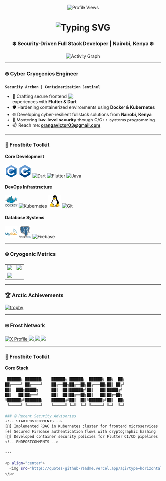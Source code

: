 <p align="center">
  <img src="https://komarev.com/ghpvc/?username=Saint-St&color=00a8ff&style=flat-square&label=Digital+Footprint" alt="Profile Views" />
</p>

<h1 align="center">
  <img src="https://readme-typing-svg.demolab.com?font=JetBrains+Mono&weight=600&size=26&pause=1000&color=00a8ff&center=true&vCenter=true&width=435&lines=Entropy+Reigns;Cyber+Immunity+Established." alt="Typing SVG" />
</h1>

<h3 align="center">❄️ Security-Driven Full Stack Developer | Nairobi, Kenya ❄️</h3>

<div align="center">
  <img src="https://github-readme-activity-graph.vercel.app/graph?username=Saint-St&theme=react-dark&hide_border=true&area=true&color=00a8ff&line=0066ff&point=8bcdff" alt="Activity Graph" />
</div>

---

### ❄️ Cyber Cryogenics Engineer
**`Security Archon | Containerization Sentinel`**

<img align="right" src="https://raw.githubusercontent.com/Saint-St/Saint-St/main/assets/cyber-anime.gif" width="300" />

- 🔭 Crafting secure frontend experiences with **Flutter & Dart**
- 🛡️ Hardening containerized environments using **Docker & Kubernetes**
- 🌐 Developing cyber-resilient fullstack solutions from **Nairobi, Kenya**
- 🧠 Mastering **low-level security** through C/C++ systems programming
- 📫 Reach me: **[orangavictor03@gmail.com](mailto:orangavictor03@gmail.com)**

---

### 🧊 Frostbite Toolkit

#### **Core Development**
<div align="left">
  <img src="https://raw.githubusercontent.com/devicons/devicon/master/icons/c/c-original.svg" title="C" alt="C" width="40" height="40"/>
  <img src="https://raw.githubusercontent.com/devicons/devicon/master/icons/cplusplus/cplusplus-original.svg" title="C++" alt="C++" width="40" height="40"/>
  <img src="https://www.vectorlogo.zone/logos/dartlang/dartlang-icon.svg" title="Dart" alt="Dart" width="40" height="40"/>
  <img src="https://www.vectorlogo.zone/logos/flutterio/flutterio-icon.svg" title="Flutter" alt="Flutter" width="40" height="40"/>
  <img src="https://www.vectorlogo.zone/logos/java/java-icon.svg" title="Java" alt="Java" width="40" height="40"/>
</div>

#### **DevOps Infrastructure**
<div align="left">
  <img src="https://raw.githubusercontent.com/devicons/devicon/master/icons/docker/docker-original-wordmark.svg" title="Docker" alt="Docker" width="40" height="40"/>
  <img src="https://www.vectorlogo.zone/logos/kubernetes/kubernetes-icon.svg" title="Kubernetes" alt="Kubernetes" width="40" height="40"/>
  <img src="https://raw.githubusercontent.com/devicons/devicon/master/icons/linux/linux-original.svg" title="Linux" alt="Linux" width="40" height="40"/>
  <img src="https://www.vectorlogo.zone/logos/git-scm/git-scm-icon.svg" title="Git" alt="Git" width="40" height="40"/>
</div>

#### **Database Systems**
<div align="left">
  <img src="https://raw.githubusercontent.com/devicons/devicon/master/icons/mysql/mysql-original-wordmark.svg" title="MySQL" alt="MySQL" width="40" height="40"/>
  <img src="https://raw.githubusercontent.com/devicons/devicon/master/icons/postgresql/postgresql-original-wordmark.svg" title="PostgreSQL" alt="PostgreSQL" width="40" height="40"/>
  <img src="https://www.vectorlogo.zone/logos/firebase/firebase-icon.svg" title="Firebase" alt="Firebase" width="40" height="40"/>
</div>

---

### ❄️ Cryogenic Metrics

<table>
  <tr>
    <td width="50%">
      <img src="https://github-readme-stats.vercel.app/api?username=Saint-St&show_icons=true&theme=vision-friendly-dark&hide_border=true&bg_color=00000000&title_color=00a8ff&icon_color=8bcdff&include_all_commits=true" />
    </td>
    <td width="50%">
      <img src="https://github-readme-streak-stats.herokuapp.com/?user=Saint-St&theme=vision-friendly-dark&hide_border=true&background=00000000&stroke=00a8ff&ring=0066ff&fire=8bcdff&currStreakNum=ffffff" />
    </td>
  </tr>
  <tr>
    <td colspan="2">
      <img src="https://github-readme-stats.vercel.app/api/top-langs/?username=Saint-St&theme=vision-friendly-dark&hide_border=true&layout=compact&bg_color=00000000&title_color=00a8ff&langs_count=8" />
    </td>
  </tr>
</table>

---

### 🏆 Arctic Achievements
[![trophy](https://github-profile-trophy.vercel.app/?username=Saint-St&theme=nord&column=8&no-frame=true&margin-w=15&margin-h=15&rank=SSS,SS,S,AAA,AA,A,B,C)](https://github.com/ryo-ma/github-profile-trophy)

---

### ❄️ Frost Network
<p align="left">
  <a href="https://x.com/I.Am.Saint">
    <img src="https://img.shields.io/badge/X-%23000000.svg?style=for-the-badge&logo=X&logoColor=white" alt="X Profile" />
  </a>
  <a href="https://www.linkedin.com/in/[YOUR_LINKEDIN]">
    <img src="https://img.shields.io/badge/LinkedIn-00a8ff?style=for-the-badge&logo=linkedin&logoColor=white" />
  </a>
  <a href="https://tryhackme.com/p/[YOUR_THM_PROFILE]">
    <img src="https://img.shields.io/badge/TryHackMe-00a8ff?style=for-the-badge&logo=tryhackme&logoColor=white" />
  </a>
  <a href="mailto:orangavictor03@gmail.com">
    <img src="https://img.shields.io/badge/ProtonMail-8B89CC?style=for-the-badge&logo=protonmail&logoColor=white" />
  </a>
</p>

---
### 🧊 Frostbite Toolkit

#### **Core Stack**
```bash
 ██████╗ ███████╗    ██████╗ ██████╗  ██████╗ ██╗  ██╗
██╔════╝ ██╔════╝    ██╔══██╗██╔══██╗██╔═══██╗██║ ██╔╝
██║  ███╗█████╗      ██║  ██║██████╔╝██║   ██║█████╔╝ 
██║   ██║██╔══╝      ██║  ██║██╔══██╗██║   ██║██╔═██╗ 
╚██████╔╝███████╗    ██████╔╝██║  ██║╚██████╔╝██║  ██╗
 ╚═════╝ ╚══════╝    ╚═════╝ ╚═╝  ╚═╝ ╚═════╝ ╚═╝  ╚═╝

### 🔒 Recent Security Advisories
<!-- STARTPOSTCOMMENTS -->
[💠] Implemented RBAC in Kubernetes cluster for frontend microservices  
[❄️] Secured Firebase authentication flows with cryptographic hashing  
[🔐] Developed container security policies for Flutter CI/CD pipelines  
<!-- ENDPOSTCOMMENTS -->

---

<p align="center">
  <img src="https://quotes-github-readme.vercel.app/api?type=horizontal&theme=nord" alt="Random Security Quote" />
</p>
